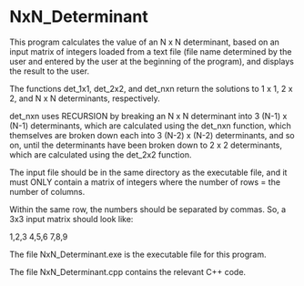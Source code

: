 # NxN_Determinant
This program calculates the value of an N x N determinant, based on an input matrix of
integers loaded from a text file (file name determined by the user and entered by the user
at the beginning of the program), and displays the result to the user.

The functions det_1x1, det_2x2, and det_nxn return the solutions to 1 x 1, 2 x 2, and N x N
determinants, respectively.

det_nxn uses RECURSION by breaking an N x N determinant into 3 (N-1) x (N-1) determinants, which
are calculated using the det_nxn function, which themselves are broken down each into 3 (N-2) x (N-2)
determinants, and so on, until the determinants have been broken down to 2 x 2 determinants, which
are calculated using the det_2x2 function.

The input file should be in the same directory as the executable file, and it must ONLY contain 
a matrix of integers where the number of rows = the number of columns.

Within the same row, the numbers should be separated by commas. So, a 3x3 input matrix should look like:

1,2,3
4,5,6
7,8,9

The file NxN_Determinant.exe is the executable file for this program.

The file NxN_Determinant.cpp contains the relevant C++ code.
